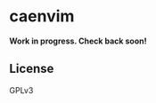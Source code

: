 caenvim
================================================================================
**Work in progress. Check back soon!**

License
--------------------------------------------------------------------------------
GPLv3

